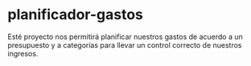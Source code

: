 # planificador-gastos
Esté proyecto nos permitirá planificar nuestros gastos de acuerdo a un presupuesto y a categorías para llevar un control correcto de nuestros ingresos.
